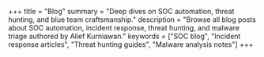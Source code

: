 +++
title = "Blog"
summary = "Deep dives on SOC automation, threat hunting, and blue team craftsmanship."
description = "Browse all blog posts about SOC automation, incident response, threat hunting, and malware triage authored by Alief Kurniawan."
keywords = ["SOC blog", "Incident response articles", "Threat hunting guides", "Malware analysis notes"]
+++

